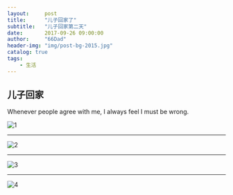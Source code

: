 ```yaml
---
layout:     post
title:      "儿子回家了"
subtitle:   "儿子回家第二天"
date:       2017-09-26 09:00:00
author:     "66Dad"
header-img: "img/post-bg-2015.jpg"
catalog: true
tags:
    - 生活
---
```


## 儿子回家

Whenever people agree with me, I always feel I must be wrong.

![1](http://ovh6eklj5.bkt.clouddn.com/WechatIMG4116.jpeg)

-----

![2](http://ovh6eklj5.bkt.clouddn.com/WechatIMG4123.jpeg)

-----

![3](http://ovh6eklj5.bkt.clouddn.com/WechatIMG4124.jpeg)

-----

![4](http://ovh6eklj5.bkt.clouddn.com/WechatIMG4125.jpeg)


